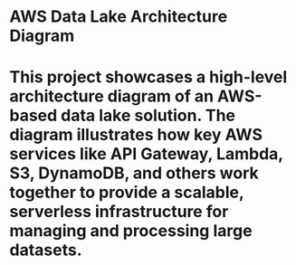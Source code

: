 # AWS Data Lake Architecture Diagram

# This project showcases a high-level architecture diagram of an AWS-based data lake solution. The diagram illustrates how key AWS services like API Gateway, Lambda, S3, DynamoDB, and others work together to provide a scalable, serverless infrastructure for managing and processing large datasets. 